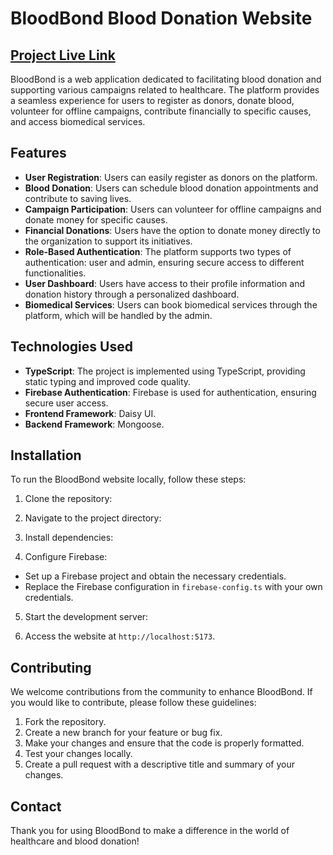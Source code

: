 
# BloodBond Blood Donation Website
## [Project Live Link](https://bloodbond-clinet.web.app/)


BloodBond is a web application dedicated to facilitating blood donation and supporting various campaigns related to healthcare. The platform provides a seamless experience for users to register as donors, donate blood, volunteer for offline campaigns, contribute financially to specific causes, and access biomedical services.

## Features

- **User Registration**: Users can easily register as donors on the platform.
- **Blood Donation**: Users can schedule blood donation appointments and contribute to saving lives.
- **Campaign Participation**: Users can volunteer for offline campaigns and donate money for specific causes.
- **Financial Donations**: Users have the option to donate money directly to the organization to support its initiatives.
- **Role-Based Authentication**: The platform supports two types of authentication: user and admin, ensuring secure access to different functionalities.
- **User Dashboard**: Users have access to their profile information and donation history through a personalized dashboard.
- **Biomedical Services**: Users can book biomedical services through the platform, which will be handled by the admin.

## Technologies Used

- **TypeScript**: The project is implemented using TypeScript, providing static typing and improved code quality.
- **Firebase Authentication**: Firebase is used for authentication, ensuring secure user access.
- **Frontend Framework**: Daisy UI.
- **Backend Framework**: Mongoose.

## Installation

To run the BloodBond website locally, follow these steps:

1. Clone the repository:


2. Navigate to the project directory:


3. Install dependencies:


4. Configure Firebase:

- Set up a Firebase project and obtain the necessary credentials.
- Replace the Firebase configuration in `firebase-config.ts` with your own credentials.

5. Start the development server:


6. Access the website at `http://localhost:5173`.

## Contributing

We welcome contributions from the community to enhance BloodBond. If you would like to contribute, please follow these guidelines:

1. Fork the repository.
2. Create a new branch for your feature or bug fix.
3. Make your changes and ensure that the code is properly formatted.
4. Test your changes locally.
5. Create a pull request with a descriptive title and summary of your changes.
 

## Contact

Thank you for using BloodBond to make a difference in the world of healthcare and blood donation!
